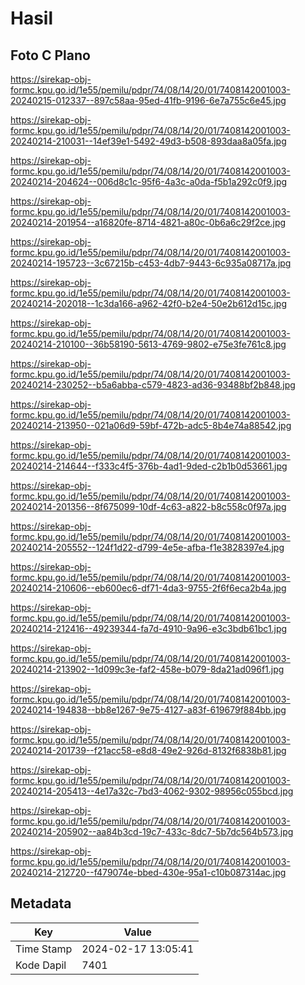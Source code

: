 # Hasil

## Foto C Plano

https://sirekap-obj-formc.kpu.go.id/1e55/pemilu/pdpr/74/08/14/20/01/7408142001003-20240215-012337--897c58aa-95ed-41fb-9196-6e7a755c6e45.jpg

https://sirekap-obj-formc.kpu.go.id/1e55/pemilu/pdpr/74/08/14/20/01/7408142001003-20240214-210031--14ef39e1-5492-49d3-b508-893daa8a05fa.jpg

https://sirekap-obj-formc.kpu.go.id/1e55/pemilu/pdpr/74/08/14/20/01/7408142001003-20240214-204624--006d8c1c-95f6-4a3c-a0da-f5b1a292c0f9.jpg

https://sirekap-obj-formc.kpu.go.id/1e55/pemilu/pdpr/74/08/14/20/01/7408142001003-20240214-201954--a16820fe-8714-4821-a80c-0b6a6c29f2ce.jpg

https://sirekap-obj-formc.kpu.go.id/1e55/pemilu/pdpr/74/08/14/20/01/7408142001003-20240214-195723--3c67215b-c453-4db7-9443-6c935a08717a.jpg

https://sirekap-obj-formc.kpu.go.id/1e55/pemilu/pdpr/74/08/14/20/01/7408142001003-20240214-202018--1c3da166-a962-42f0-b2e4-50e2b612d15c.jpg

https://sirekap-obj-formc.kpu.go.id/1e55/pemilu/pdpr/74/08/14/20/01/7408142001003-20240214-210100--36b58190-5613-4769-9802-e75e3fe761c8.jpg

https://sirekap-obj-formc.kpu.go.id/1e55/pemilu/pdpr/74/08/14/20/01/7408142001003-20240214-230252--b5a6abba-c579-4823-ad36-93488bf2b848.jpg

https://sirekap-obj-formc.kpu.go.id/1e55/pemilu/pdpr/74/08/14/20/01/7408142001003-20240214-213950--021a06d9-59bf-472b-adc5-8b4e74a88542.jpg

https://sirekap-obj-formc.kpu.go.id/1e55/pemilu/pdpr/74/08/14/20/01/7408142001003-20240214-214644--f333c4f5-376b-4ad1-9ded-c2b1b0d53661.jpg

https://sirekap-obj-formc.kpu.go.id/1e55/pemilu/pdpr/74/08/14/20/01/7408142001003-20240214-201356--8f675099-10df-4c63-a822-b8c558c0f97a.jpg

https://sirekap-obj-formc.kpu.go.id/1e55/pemilu/pdpr/74/08/14/20/01/7408142001003-20240214-205552--124f1d22-d799-4e5e-afba-f1e3828397e4.jpg

https://sirekap-obj-formc.kpu.go.id/1e55/pemilu/pdpr/74/08/14/20/01/7408142001003-20240214-210606--eb600ec6-df71-4da3-9755-2f6f6eca2b4a.jpg

https://sirekap-obj-formc.kpu.go.id/1e55/pemilu/pdpr/74/08/14/20/01/7408142001003-20240214-212416--49239344-fa7d-4910-9a96-e3c3bdb61bc1.jpg

https://sirekap-obj-formc.kpu.go.id/1e55/pemilu/pdpr/74/08/14/20/01/7408142001003-20240214-213902--1d099c3e-faf2-458e-b079-8da21ad096f1.jpg

https://sirekap-obj-formc.kpu.go.id/1e55/pemilu/pdpr/74/08/14/20/01/7408142001003-20240214-194838--bb8e1267-9e75-4127-a83f-619679f884bb.jpg

https://sirekap-obj-formc.kpu.go.id/1e55/pemilu/pdpr/74/08/14/20/01/7408142001003-20240214-201739--f21acc58-e8d8-49e2-926d-8132f6838b81.jpg

https://sirekap-obj-formc.kpu.go.id/1e55/pemilu/pdpr/74/08/14/20/01/7408142001003-20240214-205413--4e17a32c-7bd3-4062-9302-98956c055bcd.jpg

https://sirekap-obj-formc.kpu.go.id/1e55/pemilu/pdpr/74/08/14/20/01/7408142001003-20240214-205902--aa84b3cd-19c7-433c-8dc7-5b7dc564b573.jpg

https://sirekap-obj-formc.kpu.go.id/1e55/pemilu/pdpr/74/08/14/20/01/7408142001003-20240214-212720--f479074e-bbed-430e-95a1-c10b087314ac.jpg


## Metadata

| Key        | Value               |
| ---------- | ------------------- |
| Time Stamp | 2024-02-17 13:05:41 |
| Kode Dapil | 7401                |



